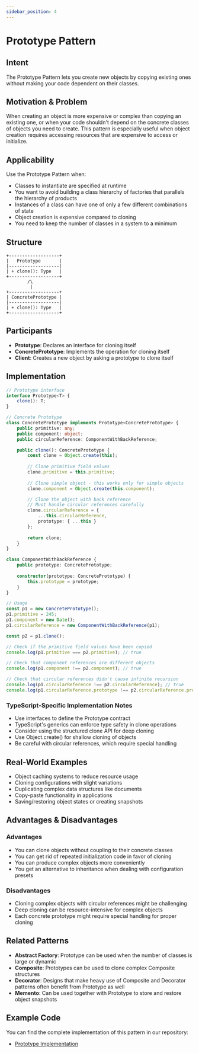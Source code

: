 ```yaml
---
sidebar_position: 4
---
```


# Prototype Pattern

## Intent
The Prototype Pattern lets you create new objects by copying existing ones without making your code dependent on their classes.

## Motivation & Problem
When creating an object is more expensive or complex than copying an existing one, or when your code shouldn't depend on the concrete classes of objects you need to create. This pattern is especially useful when object creation requires accessing resources that are expensive to access or initialize.

## Applicability
Use the Prototype Pattern when:
- Classes to instantiate are specified at runtime
- You want to avoid building a class hierarchy of factories that parallels the hierarchy of products
- Instances of a class can have one of only a few different combinations of state
- Object creation is expensive compared to cloning
- You need to keep the number of classes in a system to a minimum

## Structure
```
+-------------------+
|   Prototype       |
|-------------------|
| + clone(): Type   |
+-------------------+
        /\
         |
+-------------------+
| ConcretePrototype |
|-------------------|
| + clone(): Type   |
+-------------------+
```

## Participants
- **Prototype**: Declares an interface for cloning itself
- **ConcretePrototype**: Implements the operation for cloning itself
- **Client**: Creates a new object by asking a prototype to clone itself

## Implementation
```typescript
// Prototype interface
interface Prototype<T> {
    clone(): T;
}

// Concrete Prototype
class ConcretePrototype implements Prototype<ConcretePrototype> {
    public primitive: any;
    public component: object;
    public circularReference: ComponentWithBackReference;

    public clone(): ConcretePrototype {
        const clone = Object.create(this);
        
        // Clone primitive field values
        clone.primitive = this.primitive;
        
        // Clone simple object - this works only for simple objects
        clone.component = Object.create(this.component);

        // Clone the object with back reference
        // Must handle circular references carefully
        clone.circularReference = {
            ...this.circularReference,
            prototype: { ...this }
        };
        
        return clone;
    }
}

class ComponentWithBackReference {
    public prototype: ConcretePrototype;
    
    constructor(prototype: ConcretePrototype) {
        this.prototype = prototype;
    }
}

// Usage
const p1 = new ConcretePrototype();
p1.primitive = 245;
p1.component = new Date();
p1.circularReference = new ComponentWithBackReference(p1);

const p2 = p1.clone();

// Check if the primitive field values have been copied
console.log(p1.primitive === p2.primitive); // true

// Check that component references are different objects
console.log(p1.component !== p2.component); // true

// Check that circular references didn't cause infinite recursion
console.log(p1.circularReference !== p2.circularReference); // true
console.log(p1.circularReference.prototype !== p2.circularReference.prototype); // true
```

### TypeScript-Specific Implementation Notes
- Use interfaces to define the Prototype contract
- TypeScript's generics can enforce type safety in clone operations
- Consider using the structured clone API for deep cloning
- Use Object.create() for shallow cloning of objects
- Be careful with circular references, which require special handling

## Real-World Examples
- Object caching systems to reduce resource usage
- Cloning configurations with slight variations
- Duplicating complex data structures like documents
- Copy-paste functionality in applications
- Saving/restoring object states or creating snapshots

## Advantages & Disadvantages

### Advantages
- You can clone objects without coupling to their concrete classes
- You can get rid of repeated initialization code in favor of cloning
- You can produce complex objects more conveniently
- You get an alternative to inheritance when dealing with configuration presets

### Disadvantages
- Cloning complex objects with circular references might be challenging
- Deep cloning can be resource-intensive for complex objects
- Each concrete prototype might require special handling for proper cloning

## Related Patterns
- **Abstract Factory**: Prototype can be used when the number of classes is large or dynamic
- **Composite**: Prototypes can be used to clone complex Composite structures
- **Decorator**: Designs that make heavy use of Composite and Decorator patterns often benefit from Prototype as well
- **Memento**: Can be used together with Prototype to store and restore object snapshots

## Example Code
You can find the complete implementation of this pattern in our repository:
- [Prototype Implementation](https://github.com/nadunys/ts-gang-of-four/tree/main/src/creational/prototype)

